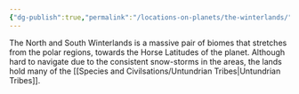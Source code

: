 ```yaml
---
{"dg-publish":true,"permalink":"/locations-on-planets/the-winterlands/"}
---
```


The North and South Winterlands is a massive pair of biomes that stretches from the polar regions, towards the Horse Latitudes of the planet. Although hard to navigate due to the consistent snow-storms in the areas, the lands hold many of the [[Species and Civilsations/Untundrian Tribes\|Untundrian Tribes]].